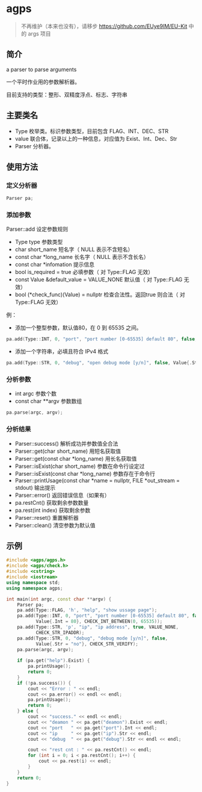 # agps

> 不再维护（本来也没有），请移步 https://github.com/EUye9IM/EU-Kit 中的 args 项目

## 简介

a parser to parse arguments

一个平时作业用的参数解析器。

目前支持的类型：整形、双精度浮点、标志、字符串


## 主要类名

- Type 枚举类。标识参数类型，目前包含 FLAG、INT、DEC、STR
- value 联合体，记录以上的一种信息，对应值为 Exist、Int、Dec、Str
- Parser 分析器。

## 使用方法

### 定义分析器

```c++
Parser pa;
```

### 添加参数

Parser::add 设定参数规则
- Type type 参数类型
- char short_name 短名字（ NULL 表示不含短名）
- const char *long_name 长名字（ NULL 表示不含长名）
- const char *infomation 提示信息
- bool is_required = true 必填参数（ 对 Type::FLAG 无效）
- const Value &default_value = VALUE_NONE 默认值（ 对 Type::FLAG 无效）
- bool (*check_func)(Value) = nullptr 检查合法性。返回true 则合法（ 对 Type::FLAG 无效）

例：

- 添加一个整型参数，默认值80，在 0 到 65535 之间。

```c++
pa.add(Type::INT, 0, "port", "port number [0-65535] default 80", false, Value{.Int = 80}, CHECK_INT_BETWEEN(0, 65535));
```

- 添加一个字符串，必填且符合 IPv4 格式

```c++
pa.add(Type::STR, 0, "debug", "open debug mode [y/n]", false, Value{.Str = "no"}, CHECK_STR_VERIFY);
```

### 分析参数

- int argc 参数个数
- const char \*\*argv 参数数组

```c++
pa.parse(argc, argv);
```

### 分析结果

- Parser::success() 解析成功并参数值全合法
- Parser::get(char short_name) 用短名获取值
- Parser::get(const char \*long_name) 用长名获取值
- Parser::isExist(char short_name) 参数在命令行设定过
- Parser::isExist(const char \*long_name) 参数存在于命令行
- Parser::printUsage(const char \*name = nullptr, FILE \*out_stream = stdout) 输出提示
- Parser::error() 返回错误信息（如果有）
- pa.restCnt() 获取剩余参数数量
- pa.rest(int index) 获取剩余参数
- Parser::reset() 重置解析器
- Parser::clean() 清空参数为默认值

## 示例

```c++
#include <agps/agps.h>
#include <agps/check.h>
#include <cstring>
#include <iostream>
using namespace std;
using namespace agps;

int main(int argc, const char **argv) {
	Parser pa;
	pa.add(Type::FLAG, 'h', "help", "show ussage page");
	pa.add(Type::INT, 0, "port", "port number [0-65535] default 80", false,
		   Value{.Int = 80}, CHECK_INT_BETWEEN(0, 65535));
	pa.add(Type::STR, 'p', "ip", "ip address", true, VALUE_NONE,
		   CHECK_STR_IPADDR);
	pa.add(Type::STR, 0, "debug", "debug mode [y/n]", false,
		   Value{.Str = "no"}, CHECK_STR_VERIFY);
	pa.parse(argc, argv);
	
	if (pa.get("help").Exist) {
		pa.printUsage();
		return 0;
	} 
	if (!pa.success()) {
		cout << "Error : " << endl;
		cout << pa.error() << endl << endl;
		pa.printUsage();
		return 0;
	} else {
		cout << "success." << endl << endl;
		cout << "deamon " << pa.get("deamon").Exist << endl;
		cout << "port   " << pa.get("port").Int << endl;
		cout << "ip     " << pa.get("ip").Str << endl;
		cout << "debug  " << pa.get("debug").Str << endl << endl;

		cout << "rest cnt : " << pa.restCnt() << endl;
		for (int i = 0; i < pa.restCnt(); i++) {
			cout << pa.rest(i) << endl;
		}
	}
	return 0;
}
```
